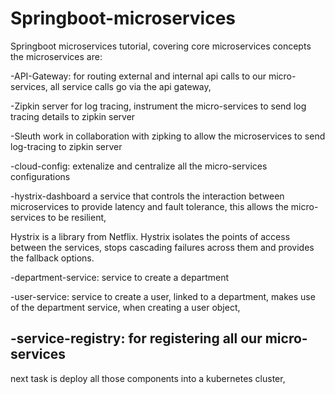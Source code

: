 # Springboot-microservices
Springboot microservices tutorial, covering core microservices concepts the microservices are:

-API-Gateway: for routing external and internal api calls to our micro-services,
all service calls go via the api gateway,

-Zipkin server for log tracing, instrument the micro-services to send log tracing details to zipkin server

-Sleuth work in collaboration with zipking to allow the microservices to send log-tracing to zipkin server

-cloud-config: extenalize and centralize all the micro-services configurations

-hystrix-dashboard a service that controls the interaction between microservices to provide latency and fault tolerance, 
this allows the micro-services to be resilient,

Hystrix is a library from Netflix. Hystrix isolates the points of access between the services, 
stops cascading failures across them and provides the fallback options. 

-department-service: service to create a department

-user-service: service to create a user, linked to a department, makes use of the department service, when creating a user object,

-service-registry: for registering all our micro-services
------------
next task is deploy all those components into a kubernetes cluster,
